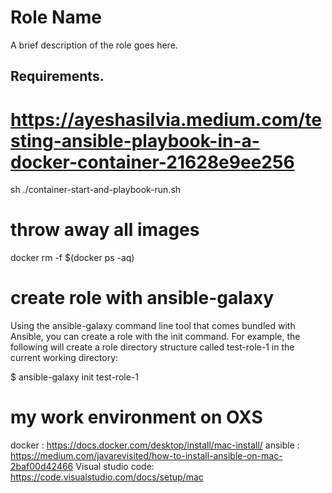 # Role Name

A brief description of the role goes here.

## Requirements.

# https://ayeshasilvia.medium.com/testing-ansible-playbook-in-a-docker-container-21628e9ee256

sh ./container-start-and-playbook-run.sh

# throw away all images

docker rm -f $(docker ps -aq)

# create role with ansible-galaxy

Using the ansible-galaxy command line tool that comes bundled with Ansible, you can create a role with the init command. For example, the following will create a role directory structure called test-role-1 in the current working directory:

$ ansible-galaxy init test-role-1

# my work environment on OXS

docker : https://docs.docker.com/desktop/install/mac-install/
ansible : https://medium.com/javarevisited/how-to-install-ansible-on-mac-2baf00d42466
Visual studio code: https://code.visualstudio.com/docs/setup/mac
